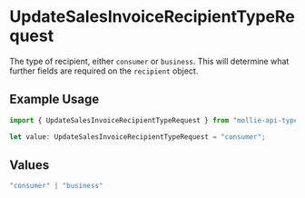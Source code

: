 # UpdateSalesInvoiceRecipientTypeRequest

The type of recipient, either `consumer` or `business`. This will determine what further fields are
required on the `recipient` object.

## Example Usage

```typescript
import { UpdateSalesInvoiceRecipientTypeRequest } from "mollie-api-typescript/models/operations";

let value: UpdateSalesInvoiceRecipientTypeRequest = "consumer";
```

## Values

```typescript
"consumer" | "business"
```
